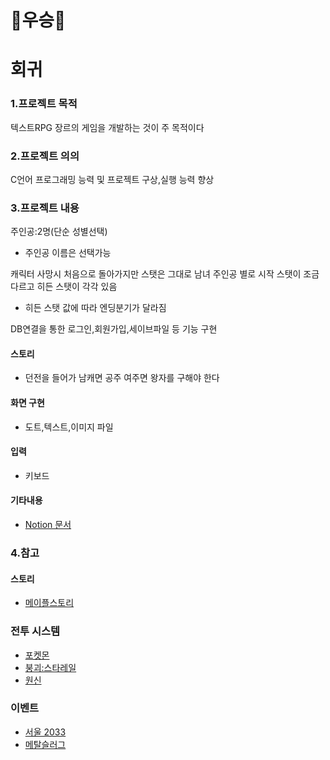 # 👑우승👑

# 회귀
### 1.프로젝트 목적
  텍스트RPG 장르의 게임을 개발하는 것이 주 목적이다

  
### 2.프로젝트 의의
  C언어 프로그래밍 능력 및 프로젝트 구상,실행 능력 향상

  
### 3.프로젝트 내용
  주인공:2명(단순 성별선택)
  + 주인공 이름은 선택가능

    
  캐릭터 사망시 처음으로 돌아가지만 스탯은 그대로
  남녀 주인공 별로 시작 스탯이 조금 다르고 히든 스탯이 각각 있음
  + 히든 스탯 값에 따라 엔딩분기가 달라짐

    
  DB연결을 통한 로그인,회원가입,세이브파일 등 기능 구현


  #### 스토리
  + 던전을 들어가 남캐면 공주 여주면 왕자를 구해야 한다

    
  #### 화면 구현
  + 도트,텍스트,이미지 파일
    

    
  #### 입력
  + 키보드

  #### 기타내용
  + [Notion 문서](https://married-kangaroo-aef.notion.site/c-43fbc75bdb714e9fa5879d0e423820f5)
### 4.참고
  #### 스토리
  + [메이플스토리](https://maplestory.nexon.com/Home/Main)
  ### 전투 시스템
  + [포켓몬](https://namu.wiki/w/%ED%8F%AC%EC%BC%93%EB%AA%AC%EC%8A%A4%ED%84%B0)
  + [붕괴:스타레일](https://hsr.hoyoverse.com/ko-kr/)
  + [원신](https://genshin.hoyoverse.com/ko/home)
  ### 이벤트
  + [서울 2033](https://play.google.com/store/apps/details?id=com.banjihagames.seoul2033)
  + [메탈슬러그](https://namu.wiki/w/%EB%A9%94%ED%83%88%EC%8A%AC%EB%9F%AC%EA%B7%B8)
